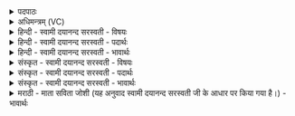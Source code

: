 <details><summary>पदपाठः</summary>

विकि॑रि॒द्रेति॒ विऽकि॑रिद्र। विलो॑हि॒तेति॒ विऽलो॑हित। नमः॑। ते॒। अ॒स्तु॒। भ॒ग॒व॒ इति॑ भगऽवः। याः। ते॒। स॒हस्र॑म्। हे॒तयः॑। अन्य॑म्। अ॒स्मत्। नि। व॒प॒न्तु॒। ताः। ५२।
</details>

<details><summary>अधिमन्त्रम् (VC)</summary>

- रुद्रा देवताः
- परमेष्ठी प्रजापतिर्वा देवा ऋषयः
- आर्ष्यनुष्टुप्
- गान्धारः
</details>

<details><summary>हिन्दी - स्वामी दयानन्द सरस्वती - विषयः</summary>

प्रजा के पुरुष राजपुरुषों के साथ कैसे वर्त्तें, यह विषय अगले मन्त्र में कहा है ॥
</details>

<details><summary>हिन्दी - स्वामी दयानन्द सरस्वती - पदार्थः</summary>

पदार्थान्वयभाषाः -  हे (विकिरिद्र) विशेषकर सूअर के समान सोने वा उत्तम सूअर की निन्दा करनेवाले (विलोहित) विविध पदार्थों को आरूढ़ (भगवः) ऐश्वर्य्ययुक्त सभापते राजन् ! (ते) आपको (नमः) सत्कार प्राप्त (अस्तु) हो जिससे (ते) आपके (याः) जो (सहस्रम्) असंख्यात प्रकार की (हेतयः) उन्नति वा वज्रादि शस्त्र हैं, (ताः) वे (अस्मत्) हम से (अन्यम्) भिन्न दूसरे शत्रु को (निवपन्तु) निरन्तर छेदन करें ॥५२ ॥
</details>

<details><summary>हिन्दी - स्वामी दयानन्द सरस्वती - भावार्थः</summary>

भावार्थभाषाः -  प्रजा के लोग राजपुरुषों से ऐसे कहें कि जो आप लोगों की उन्नति और शस्त्र-अस्त्र हैं, वे हम लोगों को सुख में स्थिर करें और इतर हमारे शत्रुओं का निवारण करें ॥५२ ॥
</details>

<details><summary>संस्कृत - स्वामी दयानन्द सरस्वती - विषयः</summary>

प्रजाजना राजजनैः सह कथं वर्तेरन्नित्युपदिश्यते ॥
</details>

<details><summary>संस्कृत - स्वामी दयानन्द सरस्वती - पदार्थः</summary>

पदार्थान्वयभाषाः -  हे विकिरिद्र विलोहित भगवस्सभेश राजँस्ते नमोऽस्तु, येन ते तव याः सहस्रं हेतयः सन्ति, ता अस्मदन्यं निवपन्तु ॥५२ ॥
</details>

<details><summary>संस्कृत - स्वामी दयानन्द सरस्वती - भावार्थः</summary>

भावार्थभाषाः -  प्रजाजना राजजनान् प्रत्येवमुच्युर्या युष्माकमुन्नतयः शस्त्रास्त्राणि च सन्ति, ता अस्मान् सुखे स्थापयन्त्वितरानस्मच्छत्रून् निवारयन्तु ॥५२ ॥
</details>

<details><summary>मराठी - माता सविता जोशी (यह अनुवाद स्वामी दयानन्द सरस्वती जी के आधार पर किया गया है।) - भावार्थः</summary>

भावार्थभाषाः -  प्रजेने राजपुरुषांना असे म्हणावे की, तुमच्याजवळ जी शस्त्रास्त्रे आहेत त्यामुळे आम्ही सुरक्षित व स्थिर आहोत. त्या शस्त्रास्त्रांनीच तुम्ही शत्रूंचे निवारण करा.
</details>